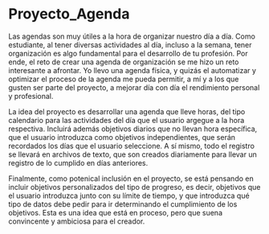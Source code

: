 # Proyecto_Agenda

Las agendas son muy útiles a la hora de organizar nuestro día a día. Como estudiante, al tener diversas actividades al día, incluso a la semana, tener organización es algo fundamental para el desarrollo de tu profesión. Por ende, el reto de crear una agenda de organización se me hizo un reto interesante a afrontar. Yo llevo una agenda física, y quizás el automatizar y optimizar el proceso de la agenda me pueda permitir, a mí y a los que gusten ser parte del proyecto, a mejorar día con día el rendimiento personal y profesional. 

La idea del proyecto es desarrollar una agenda que lleve horas, del tipo calendario para las actividades del día que el usuario argegue a la hora respectiva. Incluirá además objetivos diarios que no llevan hora específica, que el usuario introduzca como objetivos independientes, que serán recordados los días que el usuario seleccione. A sí mismo, todo el registro se llevará en archivos de texto, que son creados diariamente para llevar un registro de lo cumplido en días anteriores.

Finalmente, como potenical inclusión en el proyecto, se está pensando en incluir objetivos personalizados del tipo de progreso, es decir, objetivos que el usuario introduzca junto con su límite de tiempo, y que introduzca qué tipo de datos debe pedir para ir determinando el cumplimiento de los objetivos. Esta es una idea que está en proceso, pero que suena convincente y ambiciosa para el creador.
